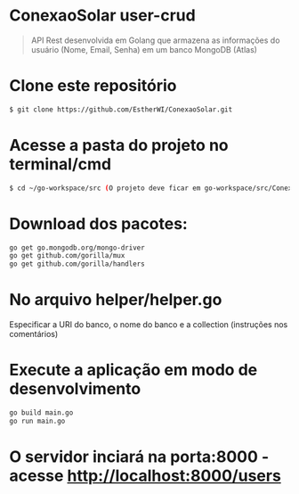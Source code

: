 # ConexaoSolar user-crud
> API Rest desenvolvida em Golang que armazena as informações do usuário (Nome, Email, Senha) em um banco MongoDB (Atlas)

# Clone este repositório
```bash
$ git clone https://github.com/EstherWI/ConexaoSolar.git
```

# Acesse a pasta do projeto no terminal/cmd
```bash
$ cd ~/go-workspace/src (O projeto deve ficar em go-workspace/src/ConexaoSolar)
```

# Download dos pacotes:
```bash
go get go.mongodb.org/mongo-driver
go get github.com/gorilla/mux
go get github.com/gorilla/handlers
```
# No arquivo helper/helper.go
Especificar a URI do banco, o nome do banco e a collection (instruções nos comentários)

# Execute a aplicação em modo de desenvolvimento
```bash
go build main.go
go run main.go
```
# O servidor inciará na porta:8000 - acesse <http://localhost:8000/users> 
